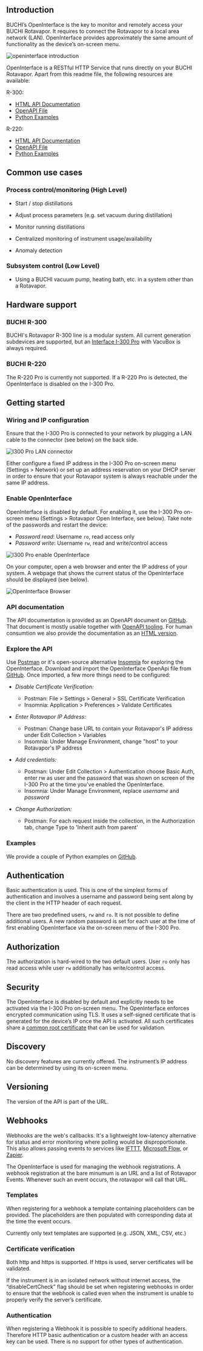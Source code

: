 ## Introduction

BUCHI’s OpenInterface is the key to monitor and remotely access your BUCHI Rotavapor. It requires to connect the Rotavapor to a local area network (LAN). OpenInterface provides approximately the same amount of functionality as the device’s on-screen menu.

![openinterface introduction](images/openinterface-introduction.jpg)

OpenInterface is a RESTful HTTP Service that runs directly on your BUCHI Rotavapor. Apart from this readme file, the following resources are available:

R-300:
* [HTML API Documentation](https://developer.buchi.digital/rotavapor/openinterface/doc/multi.html)
* [OpenAPI File](https://github.com/buchi-labortechnik-ag/openinterface_rotavapor/blob/master/R300_openinterface.yaml)
* [Python Examples](https://github.com/buchi-labortechnik-ag/openinterface_examples_python)

R-220:
* [HTML API Documentation](https://s3.eu-west-1.amazonaws.com/developer.buchi.digital/rotavapor/openinterface/doc/multi.html?prod=r-220)
* [OpenAPI File](https://github.com/buchi-labortechnik-ag/openinterface_rotavapor/blob/master/R300_openinterface.yaml)
* [Python Examples](https://github.com/buchi-labortechnik-ag/openinterface_examples_python)

 

## Common use cases

### Process control/monitoring (High Level)

-  Start / stop distillations

-  Adjust process parameters (e.g. set vacuum during distillation)

-  Monitor running distillations

-  Centralized monitoring of instrument usage/availability

-  Anomaly detection

### Subsystem control (Low Level)

- Using a BUCHI vacuum pump, heating bath, etc. in a system other than a Rotavapor.

## Hardware support
### BUCHI R-300
BUCHI's Rotavapor R-300 line is a modular system. All current generation subdevices are supported, but an [Interface I-300 Pro](https://www.buchi.com/en/products/laboratory-evaporation/interface-i-300-pro) with VacuBox is always required.

### BUCHI R-220
The R-220 Pro is currently not supported. If a R-220 Pro is detected, the OpenInterface is disabled on the I-300 Pro. 

## Getting started

### Wiring and IP configuration

Ensure that the I-300 Pro is connected to your network by plugging a LAN cable to the connector (see below) on the back side.

![I300 Pro LAN connector](images/I300Pro-LAN-connector.jpg)

Either configure a fixed IP address in the I-300 Pro on-screen menu (Settings > Network) or set up an address reservation on your DHCP server in order to ensure that your Rotavapor system is always reachable under the same IP address.

### Enable OpenInterface

OpenInterface is disabled by default. For enabling it, use the I-300 Pro on-screen menu (Settings > Rotavapor Open Interface, see below). Take note of the passwords and restart the device: 

- _Password read_: Username `ro`, read access only
- _Password write_: Username `rw`, read and write/control access

![I300 Pro enable OpenInterface](images/I300Pro-enable-openinterface.jpg)

On your computer, open a web browser and enter the IP address of your system. A webpage that shows the current status of the OpenInterface should be displayed (see below).

![OpenInterface Browser](images/openinterface-browser.jpg)

### API documentation
The API documentation is provided as an OpenAPI document on [GitHub](https://github.com/buchi-labortechnik-ag/openinterface_rotavapor/blob/master/rotavapor_openinterface.yaml). That document is mostly usable together with [OpenAPI tooling](https://openapi.tools/). For human consumtion we also provide the documentation as an [HTML version](https://developer.buchi.digital/rotavapor/openinterface/doc/index.html).

### Explore the API

Use [Postman](https://www.getpostman.com/) or it's open-source alternative [Insomnia](https://insomnia.rest/) for exploring the OpenInterface. Download and import the OpenInterface OpenApi file from [GitHub](https://github.com/buchi-labortechnik-ag/openinterface_rotavapor/blob/master/rotavapor_openinterface.yaml). Once imported, a few more things need to be configured:

- _Disable Certificate Verification:_
  - Postman: File > Settings > General > SSL Certificate Verification
  - Insomnia: Application > Preferences > Validate Certificates

- _Enter Rotavapor IP Address:_ 
  - Postman: Change base URL to contain your Rotavapor's IP address under Edit Collection > Variables
  - Insomnia: Under Manage Environment, change "host" to your Rotavapor's IP address

- _Add credentials:_
  - Postman: Under Edit Collection > Authentication choose Basic Auth, enter rw as user and the password that was shown on screen of the I-300 Pro at the time you've enabled the OpenInterface.
  - Insomnia: Under Manage Environment, replace _username_ and _password_ 

- _Change Authorization:_
  - Postman: For each request inside the collection, in the Authorization tab, change Type to 'Inherit auth from parent'


### Examples
We provide a couple of Python examples on [GitHub](https://github.com/buchi-labortechnik-ag/openinterface_examples_python).


## Authentication

Basic authentication is used. This is one of the simplest forms of
authentication and involves a username and password being sent along by the
client in the HTTP header of each request.


There are two predefined users, `rw` and `ro`. It is not
possible to define additional users. A new random password is set for
each user at the time of first enabling OpenInterface via the on-screen menu of the I-300 Pro.


## Authorization

The authorization is hard-wired to the two default users. User `ro` only has read access while user `rw` additionally has write/control access.


## Security

The OpenInterface is disabled by default and explicitly needs to be
activated via the I-300 Pro on-screen menu. The OpenInterface enforces encrypted
communication using TLS. It uses a self-signed certificate that is
generated for the device’s IP once the API is activated. All such certificates share a [common root certificate](https://raw.githubusercontent.com/buchi-labortechnik-ag/openinterface_rotavapor/master/root_cert.crt) that can be used for validation.


## Discovery

No discovery features are currently offered. The instrument’s IP address can be
determined by using its on-screen menu.


## Versioning

The version of the API is part of the URL.


## Webhooks

Webhooks are the web's callbacks. It's a lightweight low-latency alternative for status and error monitoring where polling would be disproportionate.
This also allows passing events to services like [IFTTT](https://ifttt.com/), [Microsoft Flow](https://flow.microsoft.com/), or [Zapier](https://zapier.com/).

The OpenInterface is used for managing the webhook registrations. A webhook registration at the bare minumum is an URL and a list of Rotavapor Events. Whenever such an event occurs, the rotavapor will call that URL. 


### Templates

When registering for a webhook a template containing placeholders can be
provided. The placeholders are then populated with corresponding data at the
time the event occurs.

Currently only text templates are supported (e.g. JSON, XML, CSV, etc.)


### Certificate verification

Both http and https is supported. If https is used, server certificates will be validated.

If the instrument is in an isolated network without internet access, the “disableCertCheck” flag should be set when registering webhooks in order to ensure that the webhook is called even when the instrument is unable to properly verify the server’s certificate.

### Authentication

When registering a Webhook it is possible to specify additional headers.
Therefore HTTP basic authentication or a custom header with an access key
can be used. There is no support for other types of authentication.
